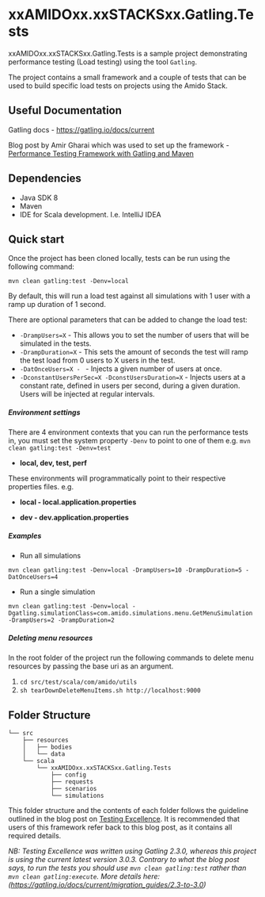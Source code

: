 # xxAMIDOxx.xxSTACKSxx.Gatling.Tests

xxAMIDOxx.xxSTACKSxx.Gatling.Tests is a sample project demonstrating performance testing (Load testing)
using the tool `Gatling`.

The project contains a small framework and a couple of tests that can be used to build specific load tests
on projects using the Amido Stack.

## Useful Documentation

Gatling docs - https://gatling.io/docs/current

Blog post by Amir Gharai which was used to set up the framework - 
[Performance Testing Framework with Gatling and Maven](https://www.testingexcellence.com/gatling-maven-performance-test-framework/)

## Dependencies

- Java SDK 8
- Maven
- IDE for Scala development. I.e. IntelliJ IDEA

## Quick start

Once the project has been cloned locally, tests can be run using the following command:

`mvn clean gatling:test -Denv=local`

By default, this will run a load test against all simulations with 1 user with a ramp up duration of 1 second.

There are optional parameters that can be added to change the load test:

- `-DrampUsers=X` - This allows you to set the number of users that will be simulated in the tests.
- `-DrampDuration=X` - This sets the amount of seconds the test will ramp the test load from 0 users to X users in the test.
- `-DatOnceUsers=X - ` - Injects a given number of users at once.
- `-DconstantUsersPerSec=X -DconstUsersDuration=X` - Injects users at a constant rate, defined in users per second, during a given duration. Users will be injected at regular intervals.
##### Environment settings

There are 4 environment contexts that you can run the performance tests in, you must set the
system property `-Denv` to point to one of them e.g. `mvn clean gatling:test -Denv=test`

- **local, dev, test, perf**

These environments will programmatically point to their respective properties files.
e.g. 

- **local - local.application.properties**

- **dev - dev.application.properties**

##### Examples

- Run all simulations

`mvn clean gatling:test -Denv=local -DrampUsers=10 -DrampDuration=5 -DatOnceUsers=4`

- Run a single simulation

`mvn clean gatling:test -Denv=local -Dgatling.simulationClass=com.amido.simulations.menu.GetMenuSimulation -DrampUsers=2 -DrampDuration=2`

##### Deleting menu resources

In the root folder of the project run the following commands to delete menu resources by passing the base uri as an argument.

1. `cd src/test/scala/com/amido/utils`
2. `sh tearDownDeleteMenuItems.sh http://localhost:9000`



## Folder Structure

```
└── src
    ├── resources
    │   ├── bodies
    │   └── data
    └── scala
        └── xxAMIDOxx.xxSTACKSxx.Gatling.Tests
            ├── config
            ├── requests
            ├── scenarios
            └── simulations
```

This folder structure and the contents of each folder follows the guideline outlined in the blog post on 
[Testing Excellence](https://www.testingexcellence.com/gatling-maven-performance-test-framework/).
It is recommended that users of this framework refer back to this blog post, as it contains all required details.

_NB: Testing Excellence was written using Gatling 2.3.0, whereas this project is using the current latest version 3.0.3. 
Contrary to what the blog post says, to run the tests you should use `mvn clean gatling:test` rather than `mvn clean gatling:execute`.
More details here: (https://gatling.io/docs/current/migration_guides/2.3-to-3.0)_
